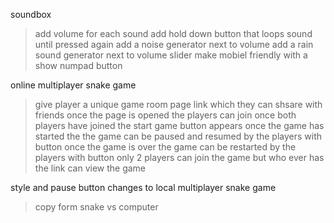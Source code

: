 soundbox
> add volume for each sound
> add hold down button that loops sound until pressed again
> add a noise generator next to volume
> add a rain sound generator next to volume slider
> make mobiel friendly with a show numpad button

online multiplayer snake game
> give player a unique game room page link which they can shsare with friends
> once the page is opened the players can join 
> once both players have joined the start game button appears
> once the game has started the the game can be paused and resumed by the players with button
> once the game is over the game can be restarted by the players with button
> only 2 players can join the game but who ever has the link can view the game

style and pause button changes to local multiplayer snake game 
> copy form snake vs computer

